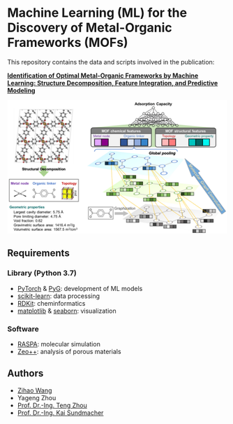 # Machine Learning (ML) for the Discovery of Metal-Organic Frameworks (MOFs)

This repository contains the data and scripts involved in the publication:

**[Identification of Optimal Metal-Organic Frameworks by Machine Learning: Structure Decomposition, Feature Integration, and Predictive Modeling](https://doi.org/10.1016/j.compchemeng.2022.107739)**

<img src="https://github.com/zwang1995/ML-MOF/blob/main/ML-MOF.png" width="600">

## Requirements 
### Library (Python 3.7)
* [PyTorch](https://pytorch.org/) & [PyG](https://pytorch-geometric.readthedocs.io/en/latest/): development of ML models
* [scikit-learn](https://scikit-learn.org/stable/): data processing
* [RDKit](https://www.rdkit.org/): cheminformatics
* [matplotlib](https://matplotlib.org/) & [seaborn](https://seaborn.pydata.org/): visualization
### Software
* [RASPA](https://iraspa.org/raspa/): molecular simulation
* [Zeo++](http://zeoplusplus.org/): analysis of porous materials

## Authors
* [Zihao Wang](https://zwang1995.github.io)
* Yageng Zhou
* [Prof. Dr.-Ing. Teng Zhou](https://facultyprofiles.hkust-gz.edu.cn/faculty-personal-page/ZHOU-Teng/tengzhou)
* [Prof. Dr.-Ing. Kai Sundmacher](https://www.mpi-magdeburg.mpg.de/person/24754/16345)

